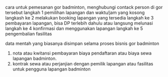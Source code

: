 cara untuk pemesanan gor badminton, menghubungi contack person di gor tersebut 
langkah 1 pemilihan lapangan dan waktu/jam yang kosong
langkash ke 2 melakukan booking lapangan yang tersedia
langkah ke 3 pembayaran lapangan, bisa DP terlebih dahulu atau langsung melunasi
langkah ke 4 konfirmasi dan menggunakan lapangan
langkah ke 5 pengembalian fasilitas

data mentah yang biasanya disimpan selama proses bisnis gor badminton
1. nota atau kwitansi pembayaran biaya pendaftaran atau biaya sewa lapangan badminton.
2. kontrak sewa atau perjanjian dengan pemilik lapangan atau fasilitas untuk pengguna lapangan badminton
